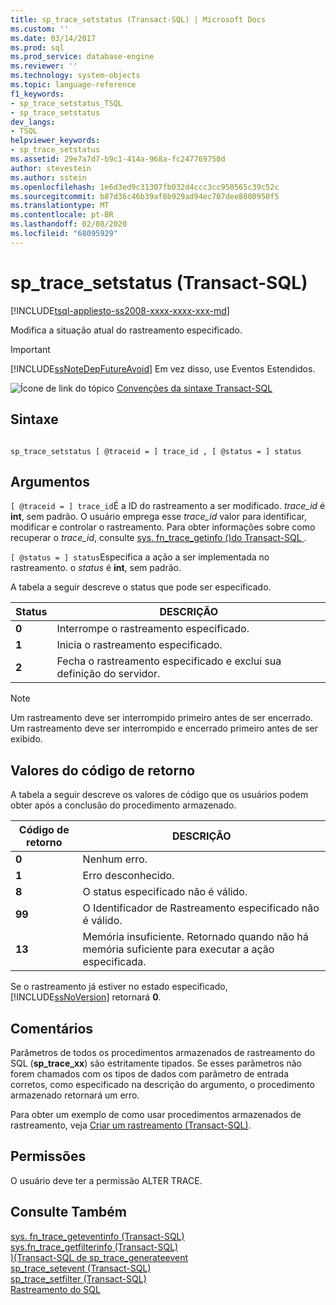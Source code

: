 ```yaml
---
title: sp_trace_setstatus (Transact-SQL) | Microsoft Docs
ms.custom: ''
ms.date: 03/14/2017
ms.prod: sql
ms.prod_service: database-engine
ms.reviewer: ''
ms.technology: system-objects
ms.topic: language-reference
f1_keywords:
- sp_trace_setstatus_TSQL
- sp_trace_setstatus
dev_langs:
- TSQL
helpviewer_keywords:
- sp_trace_setstatus
ms.assetid: 29e7a7d7-b9c1-414a-968a-fc247769750d
author: stevestein
ms.author: sstein
ms.openlocfilehash: 1e6d3ed9c31307fb032d4ccc3cc950565c39c52c
ms.sourcegitcommit: b87d36c46b39af8b929ad94ec707dee8800950f5
ms.translationtype: MT
ms.contentlocale: pt-BR
ms.lasthandoff: 02/08/2020
ms.locfileid: "68095929"
---
```

# <a name="sp_trace_setstatus-transact-sql"></a>sp_trace_setstatus (Transact-SQL)
[!INCLUDE[tsql-appliesto-ss2008-xxxx-xxxx-xxx-md](../../includes/tsql-appliesto-ss2008-xxxx-xxxx-xxx-md.md)]

  Modifica a situação atual do rastreamento especificado.  
  
> [!IMPORTANT]  
>  [!INCLUDE[ssNoteDepFutureAvoid](../../includes/ssnotedepfutureavoid-md.md)] Em vez disso, use Eventos Estendidos.  
  
 ![Ícone de link do tópico](../../database-engine/configure-windows/media/topic-link.gif "Ícone de link do tópico") [Convenções da sintaxe Transact-SQL](../../t-sql/language-elements/transact-sql-syntax-conventions-transact-sql.md)  
  
## <a name="syntax"></a>Sintaxe  
  
```  
  
sp_trace_setstatus [ @traceid = ] trace_id , [ @status = ] status  
```  
  
## <a name="arguments"></a>Argumentos  
`[ @traceid = ] trace_id`É a ID do rastreamento a ser modificado. *trace_id* é **int**, sem padrão. O usuário emprega esse *trace_id* valor para identificar, modificar e controlar o rastreamento. Para obter informações sobre como recuperar o *trace_id*, consulte [sys. fn_trace_getinfo &#40;&#41;do Transact-SQL ](../../relational-databases/system-functions/sys-fn-trace-getinfo-transact-sql.md).  
  
`[ @status = ] status`Especifica a ação a ser implementada no rastreamento. o *status* é **int**, sem padrão.  
  
 A tabela a seguir descreve o status que pode ser especificado.  
  
|Status|DESCRIÇÃO|  
|------------|-----------------|  
|**0**|Interrompe o rastreamento especificado.|  
|**1**|Inicia o rastreamento especificado.|  
|**2**|Fecha o rastreamento especificado e exclui sua definição do servidor.|  
  
> [!NOTE]  
>  Um rastreamento deve ser interrompido primeiro antes de ser encerrado. Um rastreamento deve ser interrompido e encerrado primeiro antes de ser exibido.  
  
## <a name="return-code-values"></a>Valores do código de retorno  
 A tabela a seguir descreve os valores de código que os usuários podem obter após a conclusão do procedimento armazenado.  
  
|Código de retorno|DESCRIÇÃO|  
|-----------------|-----------------|  
|**0**|Nenhum erro.|  
|**1**|Erro desconhecido.|  
|**8**|O status especificado não é válido.|  
|**99**|O Identificador de Rastreamento especificado não é válido.|  
|**13**|Memória insuficiente. Retornado quando não há memória suficiente para executar a ação especificada.|  
  
 Se o rastreamento já estiver no estado especificado, [!INCLUDE[ssNoVersion](../../includes/ssnoversion-md.md)] retornará **0**.  
  
## <a name="remarks"></a>Comentários  
 Parâmetros de todos os procedimentos armazenados de rastreamento do SQL (**sp_trace_xx**) são estritamente tipados. Se esses parâmetros não forem chamados com os tipos de dados com parâmetro de entrada corretos, como especificado na descrição do argumento, o procedimento armazenado retornará um erro.  
  
 Para obter um exemplo de como usar procedimentos armazenados de rastreamento, veja [Criar um rastreamento &#40;Transact-SQL&#41;](../../relational-databases/sql-trace/create-a-trace-transact-sql.md).  
  
## <a name="permissions"></a>Permissões  
 O usuário deve ter a permissão ALTER TRACE.  
  
## <a name="see-also"></a>Consulte Também  
 [sys. fn_trace_geteventinfo &#40;Transact-SQL&#41;](../../relational-databases/system-functions/sys-fn-trace-geteventinfo-transact-sql.md)   
 [sys.fn_trace_getfilterinfo &#40;Transact-SQL&#41;](../../relational-databases/system-functions/sys-fn-trace-getfilterinfo-transact-sql.md)   
 [&#41;&#40;Transact-SQL de sp_trace_generateevent](../../relational-databases/system-stored-procedures/sp-trace-generateevent-transact-sql.md)   
 [sp_trace_setevent &#40;Transact-SQL&#41;](../../relational-databases/system-stored-procedures/sp-trace-setevent-transact-sql.md)   
 [sp_trace_setfilter &#40;Transact-SQL&#41;](../../relational-databases/system-stored-procedures/sp-trace-setfilter-transact-sql.md)   
 [Rastreamento do SQL](../../relational-databases/sql-trace/sql-trace.md)  
  
  
